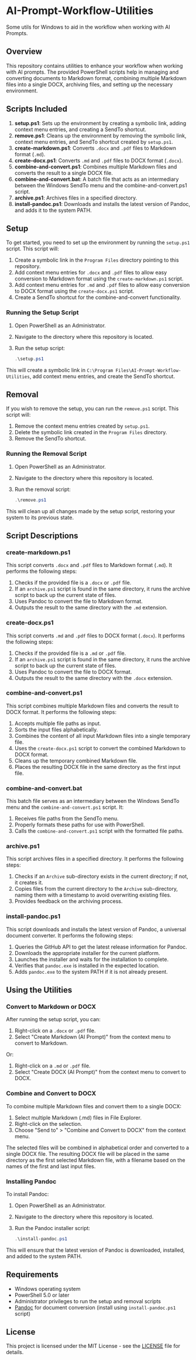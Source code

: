 # AI-Prompt-Workflow-Utilities

Some utils for Windows to aid in the workflow when working with AI Prompts.

## Overview

This repository contains utilities to enhance your workflow when working with AI prompts. The provided PowerShell scripts help in managing and converting documents to Markdown format, combining multiple Markdown files into a single DOCX, archiving files, and setting up the necessary environment.

## Scripts Included

1. **setup.ps1**: Sets up the environment by creating a symbolic link, adding context menu entries, and creating a SendTo shortcut.
2. **remove.ps1**: Cleans up the environment by removing the symbolic link, context menu entries, and SendTo shortcut created by `setup.ps1`.
3. **create-markdown.ps1**: Converts `.docx` and `.pdf` files to Markdown format (`.md`).
4. **create-docx.ps1**: Converts `.md` and `.pdf` files to DOCX format (`.docx`).
5. **combine-and-convert.ps1**: Combines multiple Markdown files and converts the result to a single DOCX file.
6. **combine-and-convert.bat**: A batch file that acts as an intermediary between the Windows SendTo menu and the combine-and-convert.ps1 script.
7. **archive.ps1**: Archives files in a specified directory.
8. **install-pandoc.ps1**: Downloads and installs the latest version of Pandoc, and adds it to the system PATH.

## Setup

To get started, you need to set up the environment by running the `setup.ps1` script. This script will:

1. Create a symbolic link in the `Program Files` directory pointing to this repository.
2. Add context menu entries for `.docx` and `.pdf` files to allow easy conversion to Markdown format using the `create-markdown.ps1` script.
3. Add context menu entries for `.md` and `.pdf` files to allow easy conversion to DOCX format using the `create-docx.ps1` script.
4. Create a SendTo shortcut for the combine-and-convert functionality.

### Running the Setup Script

1. Open PowerShell as an Administrator.
2. Navigate to the directory where this repository is located.
3. Run the setup script:

   ```powershell
   .\setup.ps1
   ```

This will create a symbolic link in `C:\Program Files\AI-Prompt-Workflow-Utilities`, add context menu entries, and create the SendTo shortcut.

## Removal

If you wish to remove the setup, you can run the `remove.ps1` script. This script will:

1. Remove the context menu entries created by `setup.ps1`.
2. Delete the symbolic link created in the `Program Files` directory.
3. Remove the SendTo shortcut.

### Running the Removal Script

1. Open PowerShell as an Administrator.
2. Navigate to the directory where this repository is located.
3. Run the removal script:

   ```powershell
   .\remove.ps1
   ```

This will clean up all changes made by the setup script, restoring your system to its previous state.

## Script Descriptions

### create-markdown.ps1

This script converts `.docx` and `.pdf` files to Markdown format (`.md`). It performs the following steps:

1. Checks if the provided file is a `.docx` or `.pdf` file.
2. If an `archive.ps1` script is found in the same directory, it runs the archive script to back up the current state of files.
3. Uses Pandoc to convert the file to Markdown format.
4. Outputs the result to the same directory with the `.md` extension.

### create-docx.ps1

This script converts `.md` and `.pdf` files to DOCX format (`.docx`). It performs the following steps:

1. Checks if the provided file is a `.md` or `.pdf` file.
2. If an `archive.ps1` script is found in the same directory, it runs the archive script to back up the current state of files.
3. Uses Pandoc to convert the file to DOCX format.
4. Outputs the result to the same directory with the `.docx` extension.

### combine-and-convert.ps1

This script combines multiple Markdown files and converts the result to DOCX format. It performs the following steps:

1. Accepts multiple file paths as input.
2. Sorts the input files alphabetically.
3. Combines the content of all input Markdown files into a single temporary file.
4. Uses the `create-docx.ps1` script to convert the combined Markdown to DOCX format.
5. Cleans up the temporary combined Markdown file.
6. Places the resulting DOCX file in the same directory as the first input file.

### combine-and-convert.bat

This batch file serves as an intermediary between the Windows SendTo menu and the `combine-and-convert.ps1` script. It:

1. Receives file paths from the SendTo menu.
2. Properly formats these paths for use with PowerShell.
3. Calls the `combine-and-convert.ps1` script with the formatted file paths.

### archive.ps1

This script archives files in a specified directory. It performs the following steps:

1. Checks if an `Archive` sub-directory exists in the current directory; if not, it creates it.
2. Copies files from the current directory to the `Archive` sub-directory, naming them with a timestamp to avoid overwriting existing files.
3. Provides feedback on the archiving process.

### install-pandoc.ps1

This script downloads and installs the latest version of Pandoc, a universal document converter. It performs the following steps:

1. Queries the GitHub API to get the latest release information for Pandoc.
2. Downloads the appropriate installer for the current platform.
3. Launches the installer and waits for the installation to complete.
4. Verifies that `pandoc.exe` is installed in the expected location.
5. Adds `pandoc.exe` to the system PATH if it is not already present.

## Using the Utilities

### Convert to Markdown or DOCX

After running the setup script, you can:

1. Right-click on a `.docx` or `.pdf` file.
2. Select "Create Markdown (AI Prompt)" from the context menu to convert to Markdown.

Or:

1. Right-click on a `.md` or `.pdf` file.
2. Select "Create DOCX (AI Prompt)" from the context menu to convert to DOCX.

### Combine and Convert to DOCX

To combine multiple Markdown files and convert them to a single DOCX:

1. Select multiple Markdown (.md) files in File Explorer.
2. Right-click on the selection.
3. Choose "Send to" > "Combine and Convert to DOCX" from the context menu.

The selected files will be combined in alphabetical order and converted to a single DOCX file. The resulting DOCX file will be placed in the same directory as the first selected Markdown file, with a filename based on the names of the first and last input files.

### Installing Pandoc

To install Pandoc:

1. Open PowerShell as an Administrator.
2. Navigate to the directory where this repository is located.
3. Run the Pandoc installer script:

   ```powershell
   .\install-pandoc.ps1
   ```

This will ensure that the latest version of Pandoc is downloaded, installed, and added to the system PATH.

## Requirements

- Windows operating system
- PowerShell 5.0 or later
- Administrator privileges to run the setup and removal scripts
- [Pandoc](https://pandoc.org/installing.html) for document conversion (install using `install-pandoc.ps1` script)

## License

This project is licensed under the MIT License - see the [LICENSE](LICENSE) file for details.